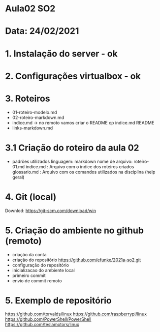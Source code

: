 # Aula02 SO2
# Data: 24/02/2021

# 1. Instalação do server - ok
# 2. Configurações virtualbox - ok
# 3. Roteiros
- 01-roteiro-modelo.md
- 02-roteiro-markdown.md
- indice.md -> no remoto vamos criar o README
cp indice.md README
- links-markdown.md

# 3.1 Criação do roteiro da aula 02
- padrões utilizados
linguagem: markdown
nome de arquivo: roteiro-01.md
indice.md : Arquivo com o indice dos roteiros criados
glossario.md : Arquivo com os comandos utilizados na disciplina (help geral)
# 4. Git (local)
Downlod: https://git-scm.com/download/win


# 5. Criação do ambiente no github (remoto)
- criação da conta
- criação do repositório
https://github.com/efunke/2021a-so2.git
- configuração do repositório
- inicializacao do ambiente local
- primeiro commit
- envio de commit remoto

# 5. Exemplo de repositório
https://github.com/torvalds/linux
https://github.com/raspberrypi/linux
https://github.com/PowerShell/PowerShell
https://github.com/teslamotors/linux
